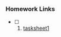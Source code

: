 ### Homework Links

- [ ] 1. [tasksheet1](https://thedegreeisalie.github.io/math4610/homework/tasksheet1)


